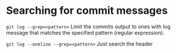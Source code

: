
# Searching for commit messages
`git log --grep=<pattern>`
Limit the commits output to ones with log message that matches the 
specified pattern (regular expression).

`git log --oneline --grep=<pattern>`
Just search the header
